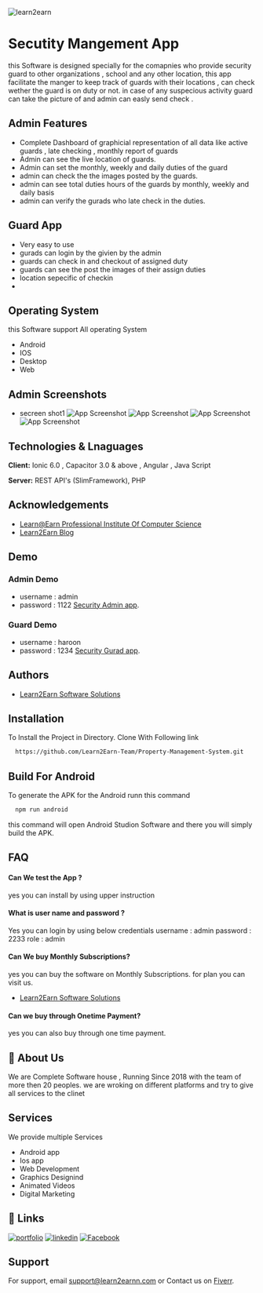 
![learn2earn](https://learn2earnn.com/Portfolio/learn2earn_institute.jpeg)


# Secutity Mangement App
this Software is designed specially for the comapnies who provide security guard to other organizations , school and any other location, this app facilitate the manger to keep track of guards with their locations , can check wether the guard is on duty or not. in case of any suspecious activity guard can take the picture of and admin can easly send check .

  


## Admin Features
- Complete Dashboard of graphicial representation of all data like active guards , late checking , monthly report of guards 
- Admin can see the live location of guards. 
- Admin can set the monthly, weekly and daily duties of the guard 
- admin can check the the images posted by the guards. 
- admin can see total duties hours of the guards by monthly, weekly and daily basis
- admin can verify the gurads who late check in the duties. 

## Guard App
- Very easy to use 
- gurads can login by the givien by the admin 
- guards can check in and checkout of assigned duty 
- guards can see the post the images of their assign duties 
- location sepecific of checkin
-  



## Operating System 
this Software support All operating System 
- Android
- IOS
- Desktop
- Web
## Admin Screenshots

 - secreen shot1
 ![App Screenshot](https://github.com/Learn2Earn-Team/Protection-Cops/Screenshot/1.PNG)
![App Screenshot](https://learn2earnn.com/Portfolio/gitimages/Property-2.PNG)
![App Screenshot](https://learn2earnn.com/Portfolio/gitimages/Property-3.PNG)
![App Screenshot](https://learn2earnn.com/Portfolio/gitimages/Property-4.PNG)

## Technologies & Lnaguages 

**Client:** Ionic 6.0 , Capacitor 3.0 & above , Angular , Java Script 

**Server:** REST API's (SlimFramework), PHP 


## Acknowledgements

 - [Learn@Earn Professional Institute Of Computer Science](https://learn2earnn.com)
 - [Learn2Earn Blog](https://ioniccapacitor.com)
 


## Demo
### Admin Demo

 - username : admin
 - password : 1122
[Security Admin app](https://learn2earn-security-admin.netlify.app).
 ### Guard Demo
 - username : haroon
 - password : 1234
[Security Gurad app](https://learn2earn-security-guard-app.netlify.app).



## Authors

- [Learn2Earn Software Solutions](https://github.com/orgs/Learn2Earn-Team)


## Installation

To Install the Project in Directory. Clone With Following link 

```bash
  https://github.com/Learn2Earn-Team/Property-Management-System.git
```
    
## Build For Android

To generate the APK for the Android runn this command 


```bash
  npm run android
```

this command will open Android Studion Software 
and there you will simply build the APK.


## FAQ

#### Can We test the App ?

yes you can install by using upper instruction 

#### What is user name and password ?

Yes you can login by using below credentials
username : admin
password : 2233
role : admin

#### Can We buy Monthly Subscriptions?
yes you can buy the software on Monthly Subscriptions.
for plan you can visit us.
- [Learn2Earn Software Solutions](https://github.com/orgs/Learn2Earn-Team)

#### Can we buy through Onetime Payment?

yes you can also buy through one time payment.
## 🚀 About Us
We are Complete Software house , Running Since 2018 with the team of more then 20 peoples.
we are wroking on different platforms and try to give all services to the clinet 




## Services 
We provide multiple Services
- Android app 
- Ios app 
- Web Development 
- Graphics Designind 
- Animated Videos 
- Digital Marketing 
## 🔗 Links
[![portfolio](https://img.shields.io/badge/my_portfolio-000?style=for-the-badge&logo=ko-fi&logoColor=white)](https://learn2earnn.com/L2E_Portfolio.html)
[![linkedin](https://img.shields.io/badge/linkedin-0A66C2?style=for-the-badge&logo=linkedin&logoColor=white)](https://www.linkedin.com/in/learn2earn-software-solutions-2b62b9262/)
[![Facebook](https://img.shields.io/badge/Facebook-1DA1F2?style=for-the-badge&logo=facebook&logoColor=white)](https://web.facebook.com/Learn2Earn.Institute)


## Support

For support, email support@learn2earnn.com or Contact us on  [Fiverr](https://www.fiverr.com/learn2earnpk).

